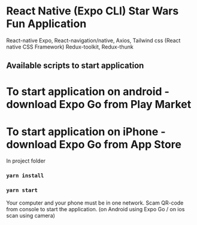 # React Native (Expo CLI) Star Wars Fun Application

React-native Expo, React-navigation/native, Axios, Tailwind css (React native CSS Framework) Redux-toolkit, Redux-thunk

## Available scripts to start application

# To start application on android - download Expo Go from Play Market

# To start application on iPhone - download Expo Go from App Store

In project folder

### `yarn install`

### `yarn start`

Your computer and your phone must be in one network. Scam QR-code from console to start the application. (on Android using Expo Go / on ios scan using camera)
